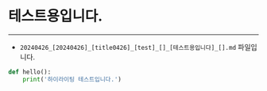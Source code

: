 
# 테스트용입니다.

---

* `20240426_[20240426]_[title0426]_[test]_[]_[테스트용입니다]_[].md` 파일입니다.
```python
def hello():
    print('하이라이팅 테스트입니다.')
```
